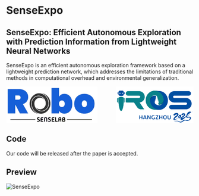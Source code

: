# SenseExpo
## SenseExpo: Efficient Autonomous Exploration with Prediction Information from Lightweight Neural Networks

SenseExpo is an efficient autonomous exploration framework based on a lightweight prediction network, which addresses the limitations of traditional methods in computational overhead and environmental generalization.

<div style="display: flex; justify-content: space-between;">
  <img src="docs/SenseLabRobo_logo.jpg" alt="SenseLabRobo logo" height="100" style="border: none;">
  <img src="docs/IROS_logo.png" alt="IROS logo" height="100" style="border: none;">
</div>

## Code
Our code will be released after the paper is accepted.

## Preview

![SenseExpo](docs/SenseExpo.gif)